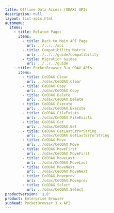 ```yaml
---
title: Offline Data Access (ODAX) APIs
description: null
layout: list-apis.html
automenu:
  items:
    - title: Related Pages
      items:
        - title: Back to Main API Page
          url: ../../../api
        - title: Compatibility Matrix
          url: ../../../guide/compatibility
        - title: Migration Guides
          url: ../../../guide
    - title: PocketBrowser 3.x ODAX APIs
      items:
        - title: CeODAX.Clear
          url: ../odax/CeODAX.Clear
        - title: CeODAX.Copy
          url: ../odax/CeODAX.Copy
        - title: CeODAX.Delete
          url: ../odax/CeODAX.Delete
        - title: CeODAX.Execute
          url: ../odax/CeODAX.Execute
        - title: CeODAX.FileExists
          url: ../odax/CeODAX.FileExists
        - title: CeODAX.Get
          url: ../odax/CeODAX.Get
        - title: CeODAX.GetLastErrorString
          url: ../odax/CeODAX.GetLastErrorString
        - title: CeODAX.Move
          url: ../odax/CeODAX.Move
        - title: CeODAX.MoveFirst
          url: ../odax/CeODAX.MoveFirst
        - title: CeODAX.MoveLast
          url: ../odax/CeODAX.MoveLast
        - title: CeODAX.MoveNext
          url: ../odax/CeODAX.MoveNext
        - title: CeODAX.Moveprev
          url: ../odax/CeODAX.Moveprev
        - title: CeODAX.Select
          url: ../odax/CeODAX.Select
productversion: '1.8'
product: Enterprise Browser
subhead: PocketBrowser 3.x API
---
```


